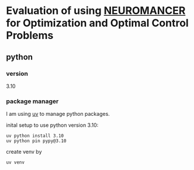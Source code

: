 # Evaluation of using [NEUROMANCER](https://github.com/pnnl/neuromancer/tree/master) for Optimization and Optimal Control Problems

## python 

### version
3.10

### package manager
I am using [uv](https://docs.astral.sh/uv/#__tabbed_1_2) to manage python packages.

inital setup to use python version 3.10:
```
uv python install 3.10
uv python pin pypy@3.10
```

create venv by 
```
uv venv
```
